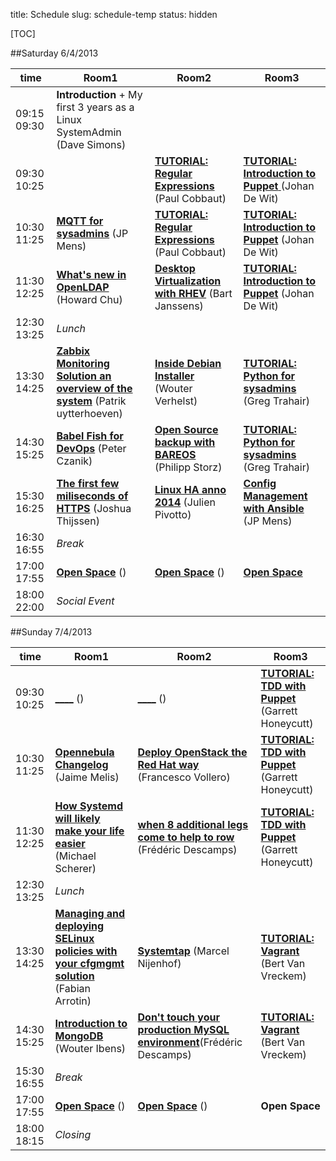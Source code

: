 title: Schedule
slug: schedule-temp
status: hidden

[TOC]

##Saturday 6/4/2013

| time          | Room1 | Room2 | Room3 |
|---------------|-------|-------|-------|
| 09:15 09:30 | __Introduction__ + My first 3 years as a Linux SystemAdmin (Dave Simons) |
| 09:30 10:25 |  |[__TUTORIAL: Regular Expressions__](tutorial-regular-expressions.html) (Paul Cobbaut) | [__TUTORIAL: Introduction to Puppet__ ](introduction-to-puppet.html)  (Johan De Wit) |
| 10:30 11:25 | [__MQTT for sysadmins__](mqtt-for-sysadmins.html) (JP Mens) | [__TUTORIAL: Regular Expressions__](tutorial-regular-expressions.html) (Paul Cobbaut) | [__TUTORIAL: Introduction to Puppet__](introduction-to-puppet.html) (Johan De Wit) |
| 11:30 12:25 | [__What's new in OpenLDAP__](whats-new-in-openldap.html) (Howard Chu) | [__Desktop Virtualization with RHEV__](desktop-virtualization-with-rhev.html) (Bart Janssens) | [__TUTORIAL: Introduction to Puppet__](introduction-to-puppet.html) (Johan De Wit) |
| 12:30 13:25 | _Lunch_ |
| 13:30 14:25 | [__Zabbix Monitoring Solution an overview of the system__](zabbix-monitoring-solution-an-overview-of-the-system.html) (Patrik uytterhoeven) | [__Inside Debian Installer__](inside-debian-installer-automation-through-preseeding-extending-and-more.html) (Wouter Verhelst) | [__TUTORIAL: Python for sysadmins__](python-for-system-administrators.html) (Greg Trahair) |
| 14:30 15:25 | [__Babel Fish for DevOps__]() (Peter Czanik) | [__Open Source backup with BAREOS__]() (Philipp Storz) | [__TUTORIAL: Python for sysadmins__](python-for-system-administrators.html) (Greg Trahair) |
| 15:30 16:25 | [__The first few miliseconds of HTTPS__](the-first-few-milliseconds-of-https.html) (Joshua Thijssen) | [__Linux HA anno 2014__](linux-ha-anno-2014.html) (Julien Pivotto) | [__Config Management with Ansible__](configuration-management-with-ansible.html) (JP Mens) |
| 16:30 16:55 | _Break_ |
| 17:00 17:55 | [__Open Space__]() () | [__Open Space__]() () | [__Open Space__]() |
| 18:00 22:00 | _Social Event_


##Sunday 7/4/2013

|time           | Room1 | Room2 | Room3 |
|---------------|-------|-------|-------|
| 09:30 10:25 | [____]() () | [____]() () | [__TUTORIAL: TDD with Puppet__](tdd-with-puppet.html) (Garrett Honeycutt)
| 10:30 11:25 | [__Opennebula Changelog__](opennebula-changelog.html) (Jaime Melis) | [__Deploy OpenStack the Red Hat way__](deploy-openstack-the-red-hat-way.html) (Francesco Vollero) | [__TUTORIAL: TDD with Puppet__](tdd-with-puppet.html) (Garrett Honeycutt) |
| 11:30 12:25 | [__How Systemd will likely make your life easier__](how-systemd-will-make-your-life-easier.html) (Michael Scherer) | [__when 8 additional legs come to help to row__](when-8-additional-legs-come-to-help-to-row.html) (Frédéric Descamps) | [__TUTORIAL: TDD with Puppet__](tdd-with-puppet.html) (Garrett Honeycutt) |
| 12:30 13:25 | _Lunch_ |
| 13:30 14:25 | [__Managing and deploying SELinux policies with your cfgmgmt solution__](managing-and-deploying-custom-selinux-policies-with-your-cfgmgmt-solution-ansible-and-puppet-covered.html) (Fabian Arrotin) | [__Systemtap__](system-tab.html) (Marcel Nijenhof) | [__TUTORIAL: Vagrant__](vagrant-tutorial.html) (Bert Van Vreckem) |
| 14:30 15:25 | [__Introduction to MongoDB__](introduction-to-mongodb.html) (Wouter Ibens) | [__Don't touch your production MySQL environment__](dont-touch-your-production-mysql-environment.html)(Frédéric Descamps) | [__TUTORIAL: Vagrant__](vagrant-tutorial.html) (Bert Van Vreckem)
| 15:30 16:55 | _Break_ |
| 17:00 17:55 | [__Open Space__]() () | [__Open Space__]() () | __Open Space__ |
| 18:00 18:15 | _Closing_ |

